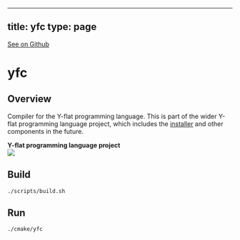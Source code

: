 
---
title: yfc
type: page
---

[See on Github](https://github.com/jakeroggenbuck/yfc/)

# yfc

## Overview
Compiler for the Y-flat programming language. This is part of the wider Y-flat
programming language project, which includes the [installer](https://github.com/jakeroggenbuck/yfin)
and other components in the future.

**Y-flat programming language project** <br/>
[<img src="https://img.shields.io/discord/922177071290134628?label=Discord&logo=discord&logoColor=white&color=red">](https://discord.gg/yMsQ4qcZ9J)

## Build
`./scripts/build.sh`

## Run
`./cmake/yfc`
